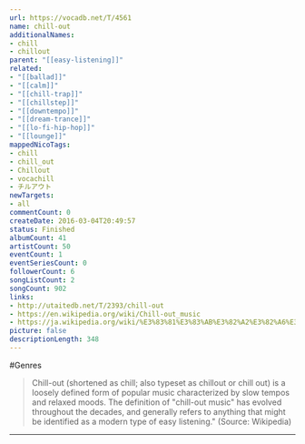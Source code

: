 ```yaml
---
url: https://vocadb.net/T/4561
name: chill-out
additionalNames: 
- chill
- chillout
parent: "[[easy-listening]]"
related:
- "[[ballad]]"
- "[[calm]]"
- "[[chill-trap]]"
- "[[chillstep]]"
- "[[downtempo]]"
- "[[dream-trance]]"
- "[[lo-fi-hip-hop]]"
- "[[lounge]]"
mappedNicoTags:
- chill
- chill_out
- Chillout
- vocachill
- チルアウト
newTargets:
- all
commentCount: 0
createDate: 2016-03-04T20:49:57
status: Finished
albumCount: 41
artistCount: 50
eventCount: 1
eventSeriesCount: 0
followerCount: 6
songListCount: 2
songCount: 902
links: 
- http://utaitedb.net/T/2393/chill-out
- https://en.wikipedia.org/wiki/Chill-out_music
- https://ja.wikipedia.org/wiki/%E3%83%81%E3%83%AB%E3%82%A2%E3%82%A6%E3%83%88
picture: false
descriptionLength: 348
---
```


#Genres

>Chill-out (shortened as chill; also typeset as chillout or chill out) is a loosely defined form of popular music characterized by slow tempos and relaxed moods. The definition of "chill-out music" has evolved throughout the decades, and generally refers to anything that might be identified as a modern type of easy listening." (Source: Wikipedia)

---

